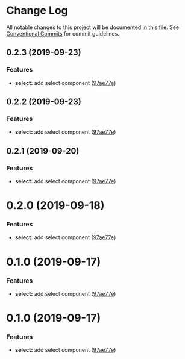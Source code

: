 # Change Log

All notable changes to this project will be documented in this file.
See [Conventional Commits](https://conventionalcommits.org) for commit guidelines.

## 0.2.3 (2019-09-23)


### Features

* **select:** add select component ([97ae77e](https://github.com/synerise/synerise-design/commit/97ae77e))





## 0.2.2 (2019-09-23)


### Features

* **select:** add select component ([97ae77e](https://github.com/synerise/ds/commit/97ae77e))





## 0.2.1 (2019-09-20)


### Features

* **select:** add select component ([97ae77e](https://github.com/synerise/ds/commit/97ae77e))





# 0.2.0 (2019-09-18)


### Features

* **select:** add select component ([97ae77e](https://github.com/synerise/synerise-design/commit/97ae77e))





# 0.1.0 (2019-09-17)


### Features

* **select:** add select component ([97ae77e](https://github.com/synerise/synerise-design/commit/97ae77e))





# 0.1.0 (2019-09-17)


### Features

* **select:** add select component ([97ae77e](https://github.com/synerise/synerise-design/commit/97ae77e))
